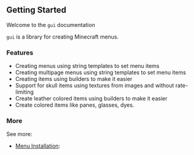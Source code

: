 ## Getting Started

Welcome to the `gui` documentation

`gui` is a library for creating Minecraft menus.

### Features
- Creating menus using string templates to set menu items
- Creating multipage menus using string templates to set menu items
- Creating items using builders to make it easier
- Support for skull items using textures from images and without rate-limiting
- Create leather colored items using builders to make it easier
- Create colored items like panes, glasses, dyes.

### More
See more:

- [Menu Installation](menu/installation.md):